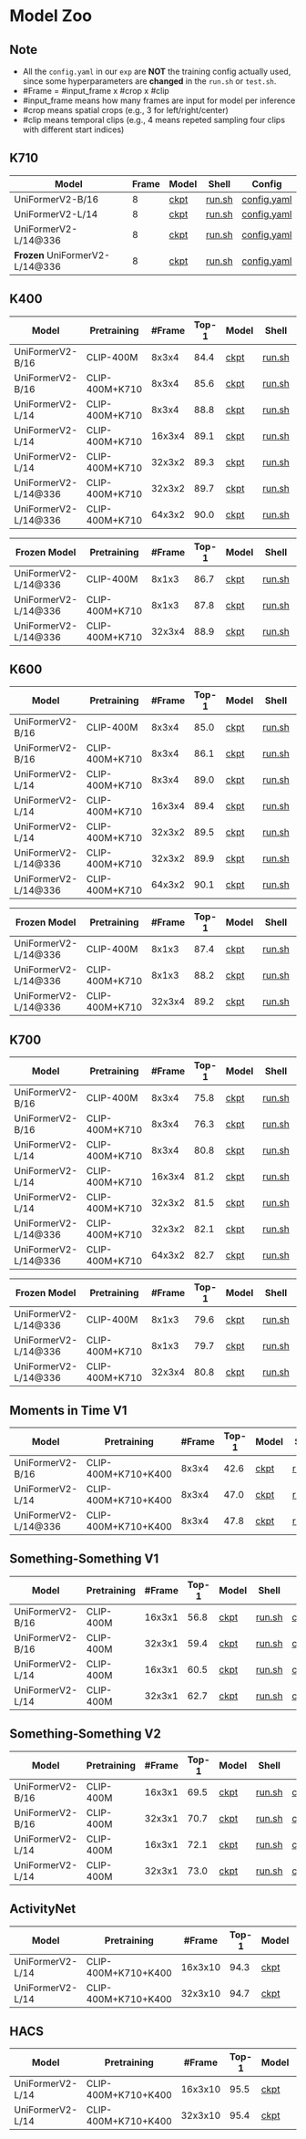 # Model Zoo

## Note

- All the `config.yaml` in our `exp` are **NOT** the training config actually used, since some hyperparameters are **changed** in the `run.sh` or `test.sh`.
-  \#Frame = \#input_frame x \#crop x \#clip
  - \#input_frame means how many frames are input for model per inference
  - \#crop means spatial crops (e.g., 3 for left/right/center)
  - \#clip means temporal clips (e.g., 4 means repeted sampling four clips with different start indices)

## K710

| Model                       | Frame | Model    | Shell      | Config          |
| --------------------------- | ------ | ----- | -------- | ---------- |
| UniFormerV2-B/16            | 8     | [ckpt](https://pjlab-gvm-data.oss-cn-shanghai.aliyuncs.com/uniformerv2/k710/k710_uniformerv2_b16_8x224.pyth) | [run.sh](./exp/k710/k710_b16_f8x224/run.sh) | [config.yaml](./exp/k710/k710_b16_f8x224/config.yaml) |
| UniFormerV2-L/14            | 8     | [ckpt](https://pjlab-gvm-data.oss-cn-shanghai.aliyuncs.com/uniformerv2/k710/k710_uniformerv2_l14_8x224.pyth) | [run.sh](./exp/k710/k710_l14_f8x224/run.sh) | [config.yaml](./exp/k710/k710_l14_f8x224/config.yaml) |
| UniFormerV2-L/14@336        | 8     | [ckpt](https://pjlab-gvm-data.oss-cn-shanghai.aliyuncs.com/uniformerv2/k710/k710_uniformerv2_l14_8x336.pyth) | [run.sh](./exp/k710/k710_l14_f8x336/run.sh) | [config.yaml](./exp/k710/k710_l14_f8x336/config.yaml) |
| **Frozen** UniFormerV2-L/14@336 | 8     | [ckpt](https://pjlab-gvm-data.oss-cn-shanghai.aliyuncs.com/uniformerv2/k710/frozen_k710_uniformerv2_l14_8x336.pyth) | [run.sh](./exp/k710/frozen_k710_l14_f8x336/run.sh) | [config.yaml](./exp/k710/frozen_k710_l14_f8x336/config.yaml) |

## K400

| Model                | Pretraining    | #Frame | Top-1 | Model                                                        | Shell                                             | Config                                                      |
| -------------------- | -------------- | ------ | ----- | ------------------------------------------------------------ | ------------------------------------------------- | ----------------------------------------------------------- |
| UniFormerV2-B/16     | CLIP-400M      | 8x3x4  | 84.4  | [ckpt](https://pjlab-gvm-data.oss-cn-shanghai.aliyuncs.com/uniformerv2/k400/k400_uniformerv2_b16_8x224.pyth) | [run.sh](./exp/k400/k400_b16_f8x224/run.sh)       | [config.yaml](./exp/k400/k400_b16_f8x224/config.yaml)       |
| UniFormerV2-B/16     | CLIP-400M+K710 | 8x3x4  | 85.6  | [ckpt](https://pjlab-gvm-data.oss-cn-shanghai.aliyuncs.com/uniformerv2/k400/k400_k710_uniformerv2_b16_8x224.pyth) | [run.sh](./exp/k400/k400+k710_b16_f8x224/run.sh)  | [config.yaml](./exp/k400/k400+k710_b16_f8x224/config.yaml)  |
| UniFormerV2-L/14     | CLIP-400M+K710 | 8x3x4  | 88.8  | [ckpt](https://pjlab-gvm-data.oss-cn-shanghai.aliyuncs.com/uniformerv2/k400/k400_k710_uniformerv2_l14_8x224.pyth) | [run.sh](./exp/k400/k400+k710_l14_f8x224/run.sh)  | [config.yaml](./exp/k400/k400+k710_l14_f8x224/config.yaml)  |
| UniFormerV2-L/14     | CLIP-400M+K710 | 16x3x4 | 89.1  | [ckpt](https://pjlab-gvm-data.oss-cn-shanghai.aliyuncs.com/uniformerv2/k400/k400_k710_uniformerv2_l14_16x224.pyth) | [run.sh](./exp/k400/k400+k710_l14_f16x224/run.sh) | [config.yaml](./exp/k400/k400+k710_l14_f16x224/config.yaml) |
| UniFormerV2-L/14     | CLIP-400M+K710 | 32x3x2 | 89.3  | [ckpt](https://pjlab-gvm-data.oss-cn-shanghai.aliyuncs.com/uniformerv2/k400/k400_k710_uniformerv2_l14_32x224.pyth) | [run.sh](./exp/k400/k400+k710_l14_f32x224/run.sh) | [config.yaml](./exp/k400/k400+k710_l14_f32x224/config.yaml) |
| UniFormerV2-L/14@336 | CLIP-400M+K710 | 32x3x2 | 89.7  | [ckpt](https://pjlab-gvm-data.oss-cn-shanghai.aliyuncs.com/uniformerv2/k400/k400_k710_uniformerv2_l14_32x336.pyth) | [run.sh](./exp/k400/k400+k710_l14_f32x336/run.sh) | [config.yaml](./exp/k400/k400+k710_l14_f32x336/config.yaml) |
| UniFormerV2-L/14@336 | CLIP-400M+K710 | 64x3x2 | 90.0  | [ckpt](https://pjlab-gvm-data.oss-cn-shanghai.aliyuncs.com/uniformerv2/k400/k400_k710_uniformerv2_l14_64x336.pyth) | [run.sh](./exp/k400/k400+k710_l14_f64x336/run.sh) | [config.yaml](./exp/k400/k400+k710_l14_f64x336/config.yaml) |

| Frozen Model         | Pretraining    | #Frame | Top-1 | Model                                                        | Shell                                                    | Config                                                       |
| -------------------- | -------------- | ------ | ----- | ------------------------------------------------------------ | -------------------------------------------------------- | ------------------------------------------------------------ |
| UniFormerV2-L/14@336 | CLIP-400M      | 8x1x3  | 86.7  | [ckpt](https://pjlab-gvm-data.oss-cn-shanghai.aliyuncs.com/uniformerv2/k400/frozen_k400_uniformerv2_l14_8x336.pyth) | [run.sh](./exp/k400/frozen_k400_l14_f8x336/run.sh)       | [config.yaml](./exp/k400/frozen_k400_l14_f8x336/config.yaml) |
| UniFormerV2-L/14@336 | CLIP-400M+K710 | 8x1x3  | 87.8  | [ckpt](https://pjlab-gvm-data.oss-cn-shanghai.aliyuncs.com/uniformerv2/k400/frozen_k400_k710_uniformerv2_l14_8x336.pyth) | [run.sh](./exp/k400/frozen_k400+k710_l14_f8x336/run.sh)  | [config.yaml](./exp/k400/frozen_k400+k710_l14_f8x336/config.yaml) |
| UniFormerV2-L/14@336 | CLIP-400M+K710 | 32x3x4 | 88.9  | [ckpt](https://pjlab-gvm-data.oss-cn-shanghai.aliyuncs.com/uniformerv2/k400/frozen_k400_k710_uniformerv2_l14_32x336.pyth) | [run.sh](./exp/k400/frozen_k400+k710_l14_f32x336/run.sh) | [config.yaml](./exp/k400/frozen_k400+k710_l14_f32x336/config.yaml) |

## K600

| Model                | Pretraining    | #Frame | Top-1 | Model                                                        | Shell                                             | Config                                                      |
| -------------------- | -------------- | ------ | ----- | ------------------------------------------------------------ | ------------------------------------------------- | ----------------------------------------------------------- |
| UniFormerV2-B/16     | CLIP-400M      | 8x3x4  | 85.0  | [ckpt](https://pjlab-gvm-data.oss-cn-shanghai.aliyuncs.com/uniformerv2/k600/k600_uniformerv2_b16_8x224.pyth) | [run.sh](./exp/k600/k600_b16_f8x224/run.sh)       | [config.yaml](./exp/k600/k600_b16_f8x224/config.yaml)       |
| UniFormerV2-B/16     | CLIP-400M+K710 | 8x3x4  | 86.1  | [ckpt](https://pjlab-gvm-data.oss-cn-shanghai.aliyuncs.com/uniformerv2/k600/k600_k710_uniformerv2_b16_8x224.pyth) | [run.sh](./exp/k600/k600+k710_b16_f8x224/run.sh)  | [config.yaml](./exp/k600/k600+k710_b16_f8x224/config.yaml)  |
| UniFormerV2-L/14     | CLIP-400M+K710 | 8x3x4  | 89.0  | [ckpt](https://pjlab-gvm-data.oss-cn-shanghai.aliyuncs.com/uniformerv2/k600/k600_k710_uniformerv2_l14_8x224.pyth) | [run.sh](./exp/k600/k600+k710_l14_f8x224/run.sh)  | [config.yaml](./exp/k600/k600+k710_l14_f8x224/config.yaml)  |
| UniFormerV2-L/14     | CLIP-400M+K710 | 16x3x4 | 89.4  | [ckpt](https://pjlab-gvm-data.oss-cn-shanghai.aliyuncs.com/uniformerv2/k600/k600_k710_uniformerv2_l14_16x224.pyth) | [run.sh](./exp/k600/k600+k710_l14_f16x224/run.sh) | [config.yaml](./exp/k600/k600+k710_l14_f16x224/config.yaml) |
| UniFormerV2-L/14     | CLIP-400M+K710 | 32x3x2 | 89.5  | [ckpt](https://pjlab-gvm-data.oss-cn-shanghai.aliyuncs.com/uniformerv2/k600/k600_k710_uniformerv2_l14_32x224.pyth) | [run.sh](./exp/k600/k600+k710_l14_f16x224/run.sh) | [config.yaml](./exp/k600/k600+k710_l14_f16x224/config.yaml) |
| UniFormerV2-L/14@336 | CLIP-400M+K710 | 32x3x2 | 89.9  | [ckpt](https://pjlab-gvm-data.oss-cn-shanghai.aliyuncs.com/uniformerv2/k600/k600_k710_uniformerv2_l14_32x336.pyth) | [run.sh](./exp/k600/k600+k710_l14_f32x336/run.sh) | [config.yaml](./exp/k600/k600+k710_l14_f32x336/config.yaml) |
| UniFormerV2-L/14@336 | CLIP-400M+K710 | 64x3x2 | 90.1  | [ckpt](https://pjlab-gvm-data.oss-cn-shanghai.aliyuncs.com/uniformerv2/k600/k600_k710_uniformerv2_l14_64x336.pyth) | [run.sh](./exp/k600/k600+k710_l14_f64x336/run.sh) | [config.yaml](./exp/k600/k600+k710_l14_f64x336/config.yaml) |

| Frozen Model         | Pretraining    | #Frame | Top-1 | Model                                                        | Shell                                                    | Config                                                       |
| -------------------- | -------------- | ------ | ----- | ------------------------------------------------------------ | -------------------------------------------------------- | ------------------------------------------------------------ |
| UniFormerV2-L/14@336 | CLIP-400M      | 8x1x3  | 87.4  | [ckpt](https://pjlab-gvm-data.oss-cn-shanghai.aliyuncs.com/uniformerv2/k600/frozen_k600_uniformerv2_l14_8x336.pyth) | [run.sh](./exp/k600/frozen_k600_l14_f8x336/run.sh)       | [config.yaml](./exp/k600/frozen_k600_l14_f8x336/config.yaml) |
| UniFormerV2-L/14@336 | CLIP-400M+K710 | 8x1x3  | 88.2  | [ckpt](https://pjlab-gvm-data.oss-cn-shanghai.aliyuncs.com/uniformerv2/k600/frozen_k600_k710_uniformerv2_l14_8x336.pyth) | [run.sh](./exp/k600/frozen_k600+k710_l14_f8x336/run.sh)  | [config.yaml](./exp/k600/frozen_k600+k710_l14_f8x336/config.yaml) |
| UniFormerV2-L/14@336 | CLIP-400M+K710 | 32x3x4 | 89.2  | [ckpt](https://pjlab-gvm-data.oss-cn-shanghai.aliyuncs.com/uniformerv2/k600/frozen_k600_k710_uniformerv2_l14_32x336.pyth) | [run.sh](./exp/k600/frozen_k600+k710_l14_f32x336/run.sh) | [config.yaml](./exp/k600/frozen_k600+k710_l14_f32x336/config.yaml) |

## K700

| Model                | Pretraining    | #Frame | Top-1 | Model                                                        | Shell                                             | Config                                                      |
| -------------------- | -------------- | ------ | ----- | ------------------------------------------------------------ | ------------------------------------------------- | ----------------------------------------------------------- |
| UniFormerV2-B/16     | CLIP-400M      | 8x3x4  | 75.8  | [ckpt](https://pjlab-gvm-data.oss-cn-shanghai.aliyuncs.com/uniformerv2/k700/k700_uniformerv2_b16_8x224.pyth) | [run.sh](./exp/k700/k700_b16_f8x224/run.sh)       | [config.yaml](./exp/k700/k700_b16_f8x224/config.yaml)       |
| UniFormerV2-B/16     | CLIP-400M+K710 | 8x3x4  | 76.3  | [ckpt](https://pjlab-gvm-data.oss-cn-shanghai.aliyuncs.com/uniformerv2/k700/k700_k710_uniformerv2_b16_8x224.pyth) | [run.sh](./exp/k700/k700+k710_b16_f8x224/run.sh)  | [config.yaml](./exp/k700/k700+k710_b16_f8x224/config.yaml)  |
| UniFormerV2-L/14     | CLIP-400M+K710 | 8x3x4  | 80.8  | [ckpt](https://pjlab-gvm-data.oss-cn-shanghai.aliyuncs.com/uniformerv2/k700/k700_k710_uniformerv2_l14_8x224.pyth) | [run.sh](./exp/k700/k700+k710_l14_f8x224/run.sh)  | [config.yaml](./exp/k700/k700+k710_l14_f8x224/config.yaml)  |
| UniFormerV2-L/14     | CLIP-400M+K710 | 16x3x4 | 81.2  | [ckpt](https://pjlab-gvm-data.oss-cn-shanghai.aliyuncs.com/uniformerv2/k700/k700_k710_uniformerv2_l14_16x224.pyth) | [run.sh](./exp/k700/k700+k710_l14_f16x224/run.sh) | [config.yaml](./exp/k700/k700+k710_l14_f16x224/config.yaml) |
| UniFormerV2-L/14     | CLIP-400M+K710 | 32x3x2 | 81.5  | [ckpt](https://pjlab-gvm-data.oss-cn-shanghai.aliyuncs.com/uniformerv2/k700/k700_k710_uniformerv2_l14_32x224.pyth) | [run.sh](./exp/k700/k700+k710_l14_f32x224/run.sh) | [config.yaml](./exp/k700/k700+k710_l14_f32x224/config.yaml) |
| UniFormerV2-L/14@336 | CLIP-400M+K710 | 32x3x2 | 82.1  | [ckpt](https://pjlab-gvm-data.oss-cn-shanghai.aliyuncs.com/uniformerv2/k700/k700_k710_uniformerv2_l14_32x336.pyth) | [run.sh](./exp/k700/k700+k710_l14_f32x336/run.sh) | [config.yaml](./exp/k700/k700+k710_l14_f32x336/config.yaml) |
| UniFormerV2-L/14@336 | CLIP-400M+K710 | 64x3x2 | 82.7  | [ckpt](https://pjlab-gvm-data.oss-cn-shanghai.aliyuncs.com/uniformerv2/k700/k700_k710_uniformerv2_l14_64x336.pyth) | [run.sh](./exp/k700/k700+k710_l14_f64x336/run.sh) | [config.yaml](./exp/k700/k700+k710_l14_f64x336/config.yaml) |

| Frozen Model         | Pretraining    | #Frame | Top-1 | Model                                                        | Shell                                                    | Config                                                       |
| -------------------- | -------------- | ------ | ----- | ------------------------------------------------------------ | -------------------------------------------------------- | ------------------------------------------------------------ |
| UniFormerV2-L/14@336 | CLIP-400M      | 8x1x3  | 79.6  | [ckpt](https://pjlab-gvm-data.oss-cn-shanghai.aliyuncs.com/uniformerv2/k700/frozen_k700_uniformerv2_l14_8x336.pyth) | [run.sh](./exp/k700/frozen_k700_l14_f8x336/run.sh)       | [config.yaml](./exp/k700/frozen_k700_l14_f8x336/config.yaml) |
| UniFormerV2-L/14@336 | CLIP-400M+K710 | 8x1x3  | 79.7  | [ckpt](https://pjlab-gvm-data.oss-cn-shanghai.aliyuncs.com/uniformerv2/k700/frozen_k700_k710_uniformerv2_l14_8x336.pyth) | [run.sh](./exp/k700/frozen_k700+k710_l14_f8x336/run.sh)  | [config.yaml](./exp/k700/frozen_k700+k710_l14_f8x336/config.yaml) |
| UniFormerV2-L/14@336 | CLIP-400M+K710 | 32x3x4 | 80.8  | [ckpt](https://pjlab-gvm-data.oss-cn-shanghai.aliyuncs.com/uniformerv2/k700/frozen_k700_k710_uniformerv2_l14_32x336.pyth) | [run.sh](./exp/k700/frozen_k700+k710_l14_f32x336/run.sh) | [config.yaml](./exp/k700/frozen_k700+k710_l14_f32x336/config.yaml) |

## Moments in Time V1

| Model                | Pretraining         | #Frame | Top-1 | Model                                                        | Shell                                     | Config                                              |
| -------------------- | ------------------- | ------ | ----- | ------------------------------------------------------------ | ----------------------------------------- | --------------------------------------------------- |
| UniFormerV2-B/16     | CLIP-400M+K710+K400 | 8x3x4  | 42.6  | [ckpt](https://pjlab-gvm-data.oss-cn-shanghai.aliyuncs.com/uniformerv2/mitv1/mit_uniformerv2_b16_8x224.pyth) | [run.sh](./exp/mit/mit_b16_f8x224/run.sh) | [config.yaml](./exp/mit/mit_b16_f8x224/config.yaml) |
| UniFormerV2-L/14     | CLIP-400M+K710+K400 | 8x3x4  | 47.0  | [ckpt](https://pjlab-gvm-data.oss-cn-shanghai.aliyuncs.com/uniformerv2/mitv1/mit_uniformerv2_l14_8x224.pyth) | [run.sh](./exp/mit/mit_l14_f8x224/run.sh) | [config.yaml](./exp/mit/mit_l14_f8x224/config.yaml) |
| UniFormerV2-L/14@336 | CLIP-400M+K710+K400 | 8x3x4  | 47.8  | [ckpt](https://pjlab-gvm-data.oss-cn-shanghai.aliyuncs.com/uniformerv2/mitv1/mit_uniformerv2_l14_8x336.pyth) | [run.sh](./exp/mit/mit_l14_f8x336/run.sh) | [config.yaml](./exp/mit/mit_l14_f8x336/config.yaml) |

## Something-Something V1

| Model            | Pretraining | #Frame | Top-1 | Model                                                        | Shell                                         | Config                                                |
| ---------------- | ----------- | ------ | ----- | ------------------------------------------------------------ | --------------------------------------------- | ----------------------------------------------------- |
| UniFormerV2-B/16 | CLIP-400M   | 16x3x1 | 56.8  | [ckpt](https://pjlab-gvm-data.oss-cn-shanghai.aliyuncs.com/uniformerv2/sthv1/sthv1_uniformerv2_b16_16x224.pyth) | [run.sh](./exp/sthv1/ssv1_b16_f16x224/run.sh) | [config.yaml](exp/sthv1/ssv1_b16_f16x224/config.yaml) |
| UniFormerV2-B/16 | CLIP-400M   | 32x3x1 | 59.4  | [ckpt](https://pjlab-gvm-data.oss-cn-shanghai.aliyuncs.com/uniformerv2/sthv1/sthv1_uniformerv2_b16_32x224.pyth) | [run.sh](./exp/sthv1/ssv1_b16_f32x224/run.sh) | [config.yaml](exp/sthv1/ssv1_b16_f32x224/config.yaml) |
| UniFormerV2-L/14 | CLIP-400M   | 16x3x1 | 60.5  | [ckpt](https://pjlab-gvm-data.oss-cn-shanghai.aliyuncs.com/uniformerv2/sthv1/sthv1_uniformerv2_l14_16x224.pyth) | [run.sh](./exp/sthv1/ssv1_l14_f16x224/run.sh) | [config.yaml](exp/sthv1/ssv1_l14_f16x224/config.yaml) |
| UniFormerV2-L/14 | CLIP-400M   | 32x3x1 | 62.7  | [ckpt](https://pjlab-gvm-data.oss-cn-shanghai.aliyuncs.com/uniformerv2/sthv1/sthv1_uniformerv2_l14_32x224.pyth) | [run.sh](./exp/sthv1/ssv1_l14_f32x224/run.sh) | [config.yaml](exp/sthv1/ssv1_l14_f32x224/config.yaml) |

## Something-Something V2

| Model            | Pretraining | #Frame | Top-1 | Model                                                        | Shell                                         | Config                                                |
| ---------------- | ----------- | ------ | ----- | ------------------------------------------------------------ | --------------------------------------------- | ----------------------------------------------------- |
| UniFormerV2-B/16 | CLIP-400M   | 16x3x1 | 69.5  | [ckpt](https://pjlab-gvm-data.oss-cn-shanghai.aliyuncs.com/uniformerv2/sthv2/sthv2_uniformerv2_b16_16x224.pyth) | [run.sh](./exp/sthv2/ssv2_b16_f16x224/run.sh) | [config.yaml](exp/sthv2/ssv2_b16_f16x224/config.yaml) |
| UniFormerV2-B/16 | CLIP-400M   | 32x3x1 | 70.7  | [ckpt](https://pjlab-gvm-data.oss-cn-shanghai.aliyuncs.com/uniformerv2/sthv2/sthv2_uniformerv2_b16_32x224.pyth) | [run.sh](./exp/sthv2/ssv2_b16_f32x224/run.sh) | [config.yaml](exp/sthv2/ssv2_b16_f32x224/config.yaml) |
| UniFormerV2-L/14 | CLIP-400M   | 16x3x1 | 72.1  | [ckpt](https://pjlab-gvm-data.oss-cn-shanghai.aliyuncs.com/uniformerv2/sthv2/sthv2_uniformerv2_l14_16x224.pyth) | [run.sh](./exp/sthv2/ssv2_l14_f16x224/run.sh) | [config.yaml](exp/sthv2/ssv2_l14_f16x224/config.yaml) |
| UniFormerV2-L/14 | CLIP-400M   | 32x3x1 | 73.0  | [ckpt](https://pjlab-gvm-data.oss-cn-shanghai.aliyuncs.com/uniformerv2/sthv2/sthv2_uniformerv2_l14_32x224.pyth) | [run.sh](./exp/sthv2/ssv2_l14_f32x224/run.sh) | [config.yaml](exp/sthv2/ssv2_l14_f32x224/config.yaml) |

## ActivityNet

| Model            | Pretraining         | #Frame  | Top-1 | Model                                                        | Shell                                       | Config                                                |
| ---------------- | ------------------- | ------- | ----- | ------------------------------------------------------------ | ------------------------------------------- | ----------------------------------------------------- |
| UniFormerV2-L/14 | CLIP-400M+K710+K400 | 16x3x10 | 94.3  | [ckpt](https://pjlab-gvm-data.oss-cn-shanghai.aliyuncs.com/uniformerv2/anet/anet_uniformerv2_l14_16x224.pyth) | [run.sh](./exp/anet/anet_l14_16x224/run.sh) | [config.yaml](./exp/anet/anet_l14_16x224/config.yaml) |
| UniFormerV2-L/14 | CLIP-400M+K710+K400 | 32x3x10 | 94.7  | [ckpt](https://pjlab-gvm-data.oss-cn-shanghai.aliyuncs.com/uniformerv2/anet/anet_uniformerv2_l14_32x224.pyth) | [run.sh](./exp/anet/anet_l14_32x224/run.sh) | [config.yaml](./exp/anet/anet_l14_32x224/config.yaml) |

## HACS

| Model            | Pretraining         | #Frame  | Top-1 | Model                                                        | Shell                                       | Config                                                |
| ---------------- | ------------------- | ------- | ----- | ------------------------------------------------------------ | ------------------------------------------- | ----------------------------------------------------- |
| UniFormerV2-L/14 | CLIP-400M+K710+K400 | 16x3x10 | 95.5  | [ckpt](https://pjlab-gvm-data.oss-cn-shanghai.aliyuncs.com/uniformerv2/hacs/hacs_uniformerv2_l14_16x224.pyth) | [run.sh](./exp/hacs/hacs_l14_16x224/run.sh) | [config.yaml](./exp/hacs/hacs_l14_16x224/config.yaml) |
| UniFormerV2-L/14 | CLIP-400M+K710+K400 | 32x3x10 | 95.4  | [ckpt](https://pjlab-gvm-data.oss-cn-shanghai.aliyuncs.com/uniformerv2/hacs/hacs_uniformerv2_l14_32x224.pyth) | [run.sh](./exp/hacs/hacs_l14_32x224/run.sh) | [config.yaml](./exp/hacs/hacs_l14_32x224/config.yaml) |

